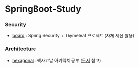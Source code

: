 # SpringBoot-Study

### Security
- [board](https://github.com/whitebear05/SpringBoot-Study/tree/main/security/board) : Spring Security + Thymeleaf 프로젝트 (자체 세션 활용)

### Architecture
- [hexagonal](https://github.com/whitebear05/SpringBoot-Study) : 헥사고날 아키텍쳐 공부 ([도서](http://www.yes24.com/Product/Goods/112927162) 참고)
